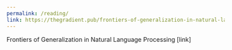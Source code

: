 ```yaml
---
permalink: /reading/
link: https://thegradient.pub/frontiers-of-generalization-in-natural-language-processing/
---
```


Frontiers of Generalization in Natural Language Processing
[link]
